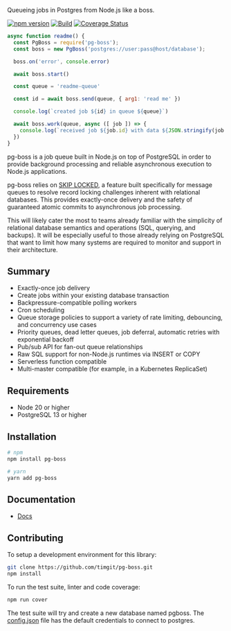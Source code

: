 Queueing jobs in Postgres from Node.js like a boss.

[![npm version](https://badge.fury.io/js/pg-boss.svg)](https://badge.fury.io/js/pg-boss)
[![Build](https://github.com/timgit/pg-boss/actions/workflows/ci.yml/badge.svg?branch=master)](https://github.com/timgit/pg-boss/actions/workflows/ci.yml)
[![Coverage Status](https://coveralls.io/repos/github/timgit/pg-boss/badge.svg?branch=master)](https://coveralls.io/github/timgit/pg-boss?branch=master)

```js
async function readme() {
  const PgBoss = require('pg-boss');
  const boss = new PgBoss('postgres://user:pass@host/database');

  boss.on('error', console.error)

  await boss.start()

  const queue = 'readme-queue'

  const id = await boss.send(queue, { arg1: 'read me' })

  console.log(`created job ${id} in queue ${queue}`)

  await boss.work(queue, async ([ job ]) => {
    console.log(`received job ${job.id} with data ${JSON.stringify(job.data)}`)
  })
}
```

pg-boss is a job queue built in Node.js on top of PostgreSQL in order to provide background processing and reliable asynchronous execution to Node.js applications.

pg-boss relies on [SKIP LOCKED](https://www.2ndquadrant.com/en/blog/what-is-select-skip-locked-for-in-postgresql-9-5/), a feature built specifically for message queues to resolve record locking challenges inherent with relational databases. This provides exactly-once delivery and the safety of guaranteed atomic commits to asynchronous job processing.

This will likely cater the most to teams already familiar with the simplicity of relational database semantics and operations (SQL, querying, and backups). It will be especially useful to those already relying on PostgreSQL that want to limit how many systems are required to monitor and support in their architecture.


## Summary
* Exactly-once job delivery
* Create jobs within your existing database transaction
* Backpressure-compatible polling workers
* Cron scheduling
* Queue storage policies to support a variety of rate limiting, debouncing, and concurrency use cases
* Priority queues, dead letter queues, job deferral, automatic retries with exponential backoff
* Pub/sub API for fan-out queue relationships
* Raw SQL support for non-Node.js runtimes via INSERT or COPY
* Serverless function compatible
* Multi-master compatible (for example, in a Kubernetes ReplicaSet)

## Requirements
* Node 20 or higher
* PostgreSQL 13 or higher

## Installation

```bash
# npm
npm install pg-boss

# yarn
yarn add pg-boss
```

## Documentation
* [Docs](docs/readme.md)

## Contributing
To setup a development environment for this library:

```bash
git clone https://github.com/timgit/pg-boss.git
npm install
```

To run the test suite, linter and code coverage:
```bash
npm run cover
```

The test suite will try and create a new database named pgboss. The [config.json](test/config.json) file has the default credentials to connect to postgres. 

